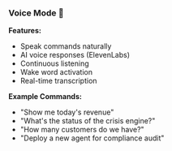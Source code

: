### **Voice Mode** 🎤

**Features:**

- Speak commands naturally
- AI voice responses (ElevenLabs)
- Continuous listening
- Wake word activation
- Real-time transcription

**Example Commands:**

- "Show me today's revenue"
- "What's the status of the crisis engine?"
- "How many customers do we have?"
- "Deploy a new agent for compliance audit"
